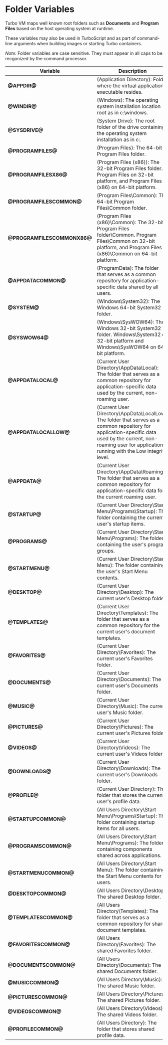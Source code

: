 # Folder Variables

Turbo VM maps well known root folders such as **Documents** and **Program Files** based on the host operating system at runtime. 

These variables may also be used in TurboScript and as part of command-line arguments when building images or starting Turbo containers.

*Note:* Folder variables are case sensitive. They must appear in all caps to be recgonized by the command processor.

| Variable | Description |
|----------|-------------|
| **@APPDIR@** | (Application Directory): Folder where the virtual application executable resides. |
| **@WINDIR@** | (Windows): The operating system installation location root as in c:\windows. |
| **@SYSDRIVE@** | (System Drive): The root folder of the drive containing the operating system installation as in c:\. |
| **@PROGRAMFILES@** | (Program Files): The 64-bit Program Files folder. |
| **@PROGRAMFILESX86@** | (Program Files (x86)): The 32-bit Program Files folder. Program Files on 32-bit platform, and Program Files (x86) on 64-bit platform. |
| **@PROGRAMFILESCOMMON@** | (Program Files\Common): The 64-bit Program Files\Common folder. |
| **@PROGRAMFILESCOMMONX86@** | (Program Files (x86)\Common): The 32-bit Program Files folder\Common. Program Files\Common on 32-bit platform, and Program Files (x86)\Common on 64-bit platform. |
| **@APPDATACOMMON@** | (ProgramData): The folder that serves as a common repository for application-specific data shared by all users. |
| **@SYSTEM@** | (Windows\System32): The Windows 64-bit System32 folder. |
| **@SYSWOW64@** | (Windows\SysWOW64): The Windows 32-bit System32 folder. Windows\System32 on 32-bit platform and Windows\SysWOW64 on 64-bit platform. |
| **@APPDATALOCAL@** | (Current User Directory\AppData\Local): The folder that serves as a common repository for application-specific data used by the current, non-roaming user. |
| **@APPDATALOCALLOW@** | (Current User Directory\AppData\LocalLow): The folder that serves as a common repository for application-specific data used by the current, non-roaming user for applications running with the Low integrity level. |
| **@APPDATA@** | (Current User Directory\AppData\Roaming): The folder that serves as a common repository for application-specific data for the current roaming user. |
| **@STARTUP@** | (Current User Directory\Start Menu\Programs\Startup): The folder containing the current user's startup items. |
| **@PROGRAMS@** | (Current User Directory\Start Menu\Programs): The folder containing the user's program groups. |
| **@STARTMENU@** | (Current User Directory\Start Menu): The folder containing the user's Start Menu contents. |
| **@DESKTOP@** | (Current User Directory\Desktop): The current user's Desktop folder. |
| **@TEMPLATES@** | (Current User Directory\Templates): The folder that serves as a common repository for the current user's document templates. |
| **@FAVORITES@** | (Current User Directory\Favorites): The current user's Favorites folder. |
| **@DOCUMENTS@** | (Current User Directory\Documents): The current user's Documents folder. |
| **@MUSIC@** | (Current User Directory\Music): The current user's Music folder. |
| **@PICTURES@** | (Current User Directory\Pictures): The current user's Pictures folder. |
| **@VIDEOS@** | (Current User Directory\Videos): The current user's Videos folder. |
| **@DOWNLOADS@** | (Current User Directory\Downloads): The current user's Downloads folder. |
| **@PROFILE@** | (Current User Directory): The folder that stores the current user's profile data. |
| **@STARTUPCOMMON@** | (All Users Directory\Start Menu\Programs\Startup): The folder containing startup items for all users. |
| **@PROGRAMSCOMMON@** | (All Users Directory\Start Menu\Programs): The folder containing components shared across applications. |
| **@STARTMENUCOMMON@** | (All Users Directory\Start Menu): The folder containing the Start Menu contents for all users. |
| **@DESKTOPCOMMON@** | (All Users Directory\Desktop): The shared Desktop folder. |
| **@TEMPLATESCOMMON@** | (All Users Directory\Templates): The folder that serves as a common repository for shared document templates. |
| **@FAVORITESCOMMON@** | (All Users Directory\Favorites): The shared Favorites folder. |
| **@DOCUMENTSCOMMON@** | (All Users Directory\Documents): The shared Documents folder. |
| **@MUSICCOMMON@** | (All Users Directory\Music): The shared Music folder. |
| **@PICTURESCOMMON@** | (All Users Directory\Pictures): The shared Pictures folder. |
| **@VIDEOSCOMMON@** | (All Users Directory\Videos): The shared Videos folder. |
| **@PROFILECOMMON@** | (All Users Directory): The folder that stores shared profile data. |
